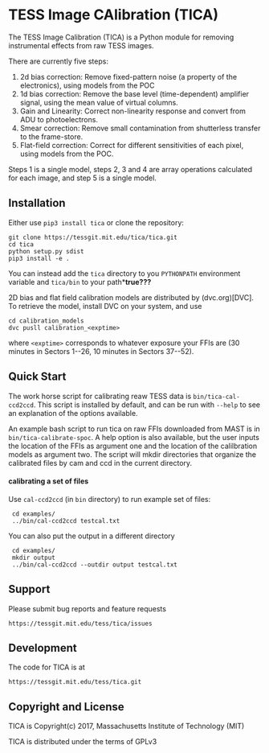 # TESS Image CAlibration (TICA)

The TESS Image Calibration (TICA) is a Python module for removing instrumental effects from raw TESS images.

There are currently five steps:

 1. 2d bias correction: Remove fixed-pattern noise (a property of the electronics), using models from the POC
 2. 1d bias correction: Remove the base level (time-dependent) amplifier signal, using the mean value of virtual columns.
 4. Gain and Linearity: Correct non-linearity response and convert from ADU to photoelectrons.
 3. Smear correction:  Remove small contamination from shutterless transfer to the frame-store.
 4. Flat-field correction: Correct for different sensitivities of each pixel, using models from the POC.

Steps 1 is a single model, steps 2, 3 and 4 are array operations calculated for each image, and step 5 is a single model.

## Installation

Either use `pip3 install tica` or clone the repository:

  ```
  git clone https://tessgit.mit.edu/tica/tica.git
  cd tica
  python setup.py sdist
  pip3 install -e .
  ```

You can instead add the `tica` directory to you `PYTHONPATH` environment variable and `tica/bin` to your path***true???**  

2D bias and flat field calibration models are distributed by (dvc.org)[DVC].  To retrieve the model, install DVC on your system, and use 

```
cd calibration_models
dvc pusll calibration_<exptime>
```

where `<exptime>` corresponds to whatever exposure your FFIs are (30 minutes in Sectors 1--26, 10 minutes in Sectors 37--52).

## Quick Start

The work horse script for calibrating reaw TESS data is `bin/tica-cal-ccd2ccd`.  This script is installed by default, and can be run with `--help` to  see an explanation of the options available.  

An example bash script to run tica on raw FFIs downloaded from MAST is in `bin/tica-calibrate-spoc`.  A help option is also available, but the user inputs the location of the FFIs as argument one and the location of the calilbration models as argument two.  The script will mkdir directories that organize the calibrated files by cam and ccd in the current directory.

#### calibrating a set of files

Use `cal-ccd2ccd` (in `bin` directory) to run example set of files:

     cd examples/
     ../bin/cal-ccd2ccd testcal.txt

You can also put the output in a different directory

     cd examples/
     mkdir output
     ../bin/cal-ccd2ccd --outdir output testcal.txt

## Support

Please submit bug reports and feature requests

    https://tessgit.mit.edu/tess/tica/issues

## Development

The code for TICA is at

    https://tessgit.mit.edu/tess/tica.git

## Copyright and License

TICA is Copyright(c) 2017, Massachusetts Institute of Technology (MIT)

TICA is distributed under the terms of GPLv3


